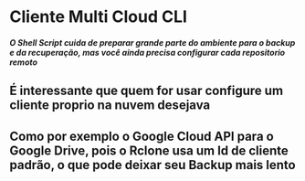 # Cliente Multi Cloud CLI
##### O Shell Script cuida de preparar grande parte do ambiente para o backup e da recuperação, mas você ainda precisa configurar cada repositorio remoto
## É interessante que quem for usar configure um cliente proprio na nuvem desejava
## Como por exemplo o Google Cloud API para o Google Drive, pois o Rclone usa um Id de cliente padrão, o que pode deixar seu Backup mais lento
